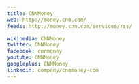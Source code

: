 ```yaml
---
title: CNNMoney
web: http://money.cnn.com/
feeds: http://money.cnn.com/services/rss/

wikipedia: CNNMoney
twitter: CNNMoney
facebook: cnnmoney
youtube: CNNMoney
googleplus: CNNMoney
linkedin: company/cnnmoney-com
---
```

